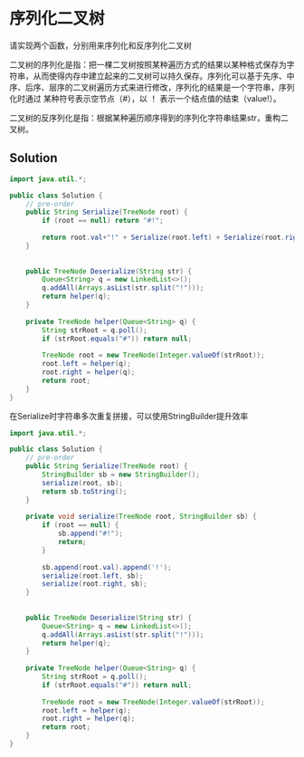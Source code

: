 # 序列化二叉树

请实现两个函数，分别用来序列化和反序列化二叉树

二叉树的序列化是指：把一棵二叉树按照某种遍历方式的结果以某种格式保存为字符串，从而使得内存中建立起来的二叉树可以持久保存。序列化可以基于先序、中序、后序、层序的二叉树遍历方式来进行修改，序列化的结果是一个字符串，序列化时通过 某种符号表示空节点（#），以 ！ 表示一个结点值的结束（value!）。

二叉树的反序列化是指：根据某种遍历顺序得到的序列化字符串结果str，重构二叉树。

## Solution

```java
import java.util.*;

public class Solution {
    // pre-order
    public String Serialize(TreeNode root) {
        if (root == null) return "#!";
        
        return root.val+"!" + Serialize(root.left) + Serialize(root.right);
    }
    
    
    public TreeNode Deserialize(String str) {
        Queue<String> q = new LinkedList<>();
        q.addAll(Arrays.asList(str.split("!")));
        return helper(q);
    }
    
    private TreeNode helper(Queue<String> q) {
        String strRoot = q.poll();
        if (strRoot.equals("#")) return null;
        
        TreeNode root = new TreeNode(Integer.valueOf(strRoot));
        root.left = helper(q);
        root.right = helper(q);
        return root;
    }
}
```

在Serialize时字符串多次重复拼接，可以使用StringBuilder提升效率

```java
import java.util.*;

public class Solution {
    // pre-order
    public String Serialize(TreeNode root) {
        StringBuilder sb = new StringBuilder();
        serialize(root, sb);
        return sb.toString();
    }
    
    private void serialize(TreeNode root, StringBuilder sb) {
        if (root == null) {
            sb.append("#!");
            return;
        }
        
        sb.append(root.val).append('!');
        serialize(root.left, sb);
        serialize(root.right, sb);
    }
    
    
    public TreeNode Deserialize(String str) {
        Queue<String> q = new LinkedList<>();
        q.addAll(Arrays.asList(str.split("!")));
        return helper(q);
    }
    
    private TreeNode helper(Queue<String> q) {
        String strRoot = q.poll();
        if (strRoot.equals("#")) return null;
        
        TreeNode root = new TreeNode(Integer.valueOf(strRoot));
        root.left = helper(q);
        root.right = helper(q);
        return root;
    }
}
```

